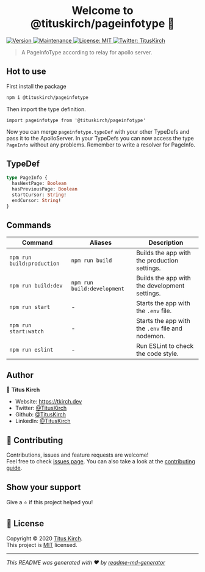<h1 align="center">Welcome to @tituskirch/pageinfotype 👋</h1>
<p>
  <a href="https://www.npmjs.com/package/@tituskirch/pageinfotype" target="_blank">
    <img alt="Version" src="https://img.shields.io/npm/v/@tituskirch/pageinfotype.svg">
  </a>
  <a href="https://github.com/tkirchDev/pageinfotype/graphs/commit-activity" target="_blank">
    <img alt="Maintenance" src="https://img.shields.io/badge/Maintained%3F-yes-green.svg" />
  </a>
  <a href="https://github.com/tkirchDev/pageinfotype/blob/master/LICENSE" target="_blank">
    <img alt="License: MIT" src="https://img.shields.io/github/license/tkirchDev/pageinfotype" />
  </a>
  <a href="https://twitter.com/TitusKirch" target="_blank">
    <img alt="Twitter: TitusKirch" src="https://img.shields.io/twitter/follow/TitusKirch.svg?style=social" />
  </a>
</p>

> A PageInfoType according to relay for apollo server.

## Hot to use
First install the package

```BASH
npm i @tituskirch/pageinfotype
```

Then import the type definition.
```TS
import pageinfotype from '@tituskirch/pageinfotype'
```

Now you can merge `pageinfotype.typeDef` with your other TypeDefs and pass it to the ApolloServer. In your TypeDefs you can now access the type `PageInfo` without any problems. Remember to write a resolver for PageInfo.

## TypeDef
```graphql
type PageInfo {
  hasNextPage: Boolean
  hasPreviousPage: Boolean
  startCursor: String!
  endCursor: String!
}
```

## Commands

|Command|Aliases|Description|
|---|---|---|
|`npm run build:production`|`npm run build`| Builds the app with the production settings. |
|`npm run build:dev`|`npm run build:development`| Builds the app with the development settings. |
|`npm run start`| - | Starts the app with the `.env` file. |
|`npm run start:watch`| - | Starts the app with the `.env` file and nodemon. |
|`npm run eslint`| - | Run ESLint to check the code style. |

## Author

👤 **Titus Kirch**

- Website: https://tkirch.dev
- Twitter: [@TitusKirch](https://twitter.com/TitusKirch)
- Github: [@TitusKirch](https://github.com/TitusKirch)
- LinkedIn: [@TitusKirch](https://linkedin.com/in/TitusKirch)

## 🤝 Contributing

Contributions, issues and feature requests are welcome!<br />Feel free to check [issues page](https://github.com/tkirchDev/pageinfotype/issues). You can also take a look at the [contributing guide](https://github.com/tkirchDev/pageinfotype/blob/master/CONTRIBUTING.md).

## Show your support

Give a ⭐️ if this project helped you!

## 📝 License

Copyright © 2020 [Titus Kirch](https://github.com/tkirchDev).<br />
This project is [MIT](https://github.com/tkirchDev/pageinfotype/blob/master/LICENSE) licensed.

---

_This README was generated with ❤️ by [readme-md-generator](https://github.com/kefranabg/readme-md-generator)_
